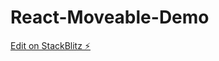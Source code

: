 # React-Moveable-Demo

[Edit on StackBlitz ⚡️](https://stackblitz.com/edit/stackblitz-starters-ugp4yx)